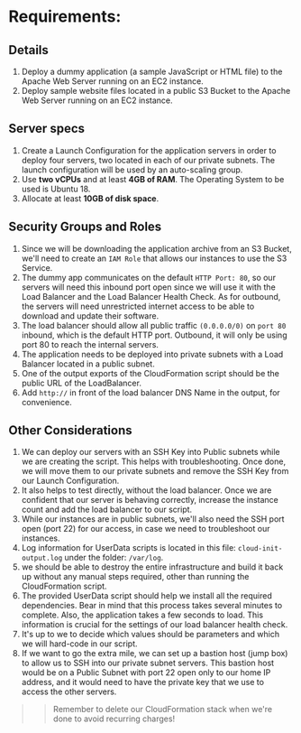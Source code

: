 # Requirements:
## Details
1. Deploy a dummy application (a sample JavaScript or HTML file) to the Apache Web Server running on an EC2 instance.
2. Deploy sample website files located in a public S3 Bucket to the Apache Web Server running on an EC2 instance.

## Server specs
1. Create a Launch Configuration for the application servers in order to deploy four servers, two located in each of our private subnets. The launch configuration will be used by an auto-scaling group.
2. Use **two vCPUs** and at least **4GB of RAM**. The Operating System to be used is Ubuntu 18.
3. Allocate at least **10GB of disk space**. 

## Security Groups and Roles
1. Since we will be downloading the application archive from an S3 Bucket, we'll need to create an `IAM Role` that allows our instances to use the S3 Service.
2. The dummy app communicates on the default `HTTP Port: 80`, so our servers will need this inbound port open since we will use it with the Load Balancer and the Load Balancer Health Check. As for outbound, the servers will need unrestricted internet access to be able to download and update their software.
3. The load balancer should allow all public traffic `(0.0.0.0/0)` on `port 80` inbound, which is the default HTTP port. Outbound, it will only be using port 80 to reach the internal servers.
4. The application needs to be deployed into private subnets with a Load Balancer located in a public subnet.
5. One of the output exports of the CloudFormation script should be the public URL of the LoadBalancer. 
6. Add `http://` in front of the load balancer DNS Name in the output, for convenience.

## Other Considerations
1. We can deploy our servers with an SSH Key into Public subnets while we are creating the script. This helps with troubleshooting. Once done, we will move them to our private subnets and remove the SSH Key from our Launch Configuration.
2. It also helps to test directly, without the load balancer. Once we are confident that our server is behaving correctly, increase the instance count and add the load balancer to our script.
3. While our instances are in public subnets, we'll also need the SSH port open (port 22) for our access, in case we need to troubleshoot our instances.
4. Log information for UserData scripts is located in this file: `cloud-init-output.log` under the folder: `/var/log`.
5. we should be able to destroy the entire infrastructure and build it back up without any manual steps required, other than running the CloudFormation script.
6. The provided UserData script should help we install all the required dependencies. Bear in mind that this process takes several minutes to complete. Also, the application takes a few seconds to load. This information is crucial for the settings of our load balancer health check.
7. It's up to we to decide which values should be parameters and which we will hard-code in our script.
8. If we want to go the extra mile, we can set up a bastion host (jump box) to allow us to SSH into our private subnet servers. This bastion host would be on a Public Subnet with port 22 open only to our home IP address, and it would need to have the private key that we use to access the other servers.
   
>> Remember to delete our CloudFormation stack when we're done to avoid recurring charges!